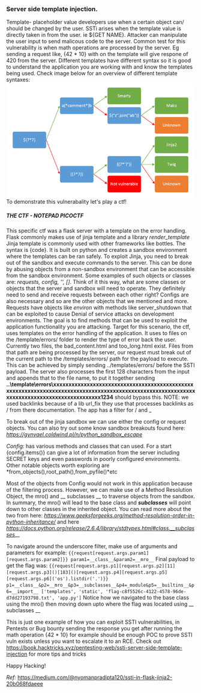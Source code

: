 ### Server side template injection. 

Template- placeholder value developers use when a certain object can/ should be changed by the user.
SSTi arises when the template value is directly taken in from the user. ie ${GET NAME}.
Attacker can manipulate the user input to send malicous code to the server.
Common test for this vulnerability is when math operations are processed by the server. Eg sending a request like, {42 * 10} with on the template will give respone of 420 from the server.
Different templates have different syntax so it is good to understand the application you are working with and know the templates being used. Check image below for an overview of different template syntaxes:
![Alt text](../images/template-decision-tree.png)
To demonstrate this vulnerabality let's play a ctf!

##### THE CTF - NOTEPAD PICOCTF 
 This specific ctf was a flask server with a template on the error handling.
 Flask commonly makes use of jinja template and a library *render_template*
 Jinja template is commonly used with other frameworks like bottles. The syntax is {code}.
 It is built on python and creates a sandbox environment where the templates can be ran safely. To exploit Jinja, you need to break out of the sandbox and execute commands to the server. This can be done by abusing objects from a non-sandbox environment that can be accessible from the sandbox environment. Some examples of such objects or classes are: *requests, config, '', []*. Think of it this way, what are some classes or objects that the server and sandbox will need to operate. They definitely need to send and receive requests between each other right? Configs are also necessary and so are the other objects that we mentioned and more. 
 Requests have objects like *environ* with methods like server_shutdown that can be exploited to cause Denial of service attacks on development environments.
 The goal is to find methods that can be used to exploit the application functionality you are attacking. 
 Target for this scenario, the ctf, uses templates on the error handling of the application. It uses to files on the /template/errors/ folder to render the type of error back the user. Currently two files, the bad_content.html and too_long.html exist.
 Files from that path are being processed by the server, our request must break out of the current path to the /templates/errors/  path for the payload to execute. This can be achieved by simply sending ../templates/errors/   before the SSTI payload. 
 The server also processes the first 128 characters from the input and appends that to the file name, to put it together sending **..\template\errors\xxxxxxxxxxxxxxxxxxxxxxxxxxxxxxxxxxxxxxxxxxxxxxxxxxxxxxxxxxxxxxxxxxxxxxxxxxxxxxxxxxxxxxxxxxxxxxxxxxxxxxxxxxxxxxxxxxxxxxxxxxxxxxxxxxxxxxxxxxx1234** should bypass this. NOTE: we used backlinks because of a lib url_fix they use that processes backlinks as / from there documentation. The app has a filter for / and _
 
 To break out of the jinja sandbox we can use either the config or request objects. You can also try out some know sandbox breakouts found here: _https://gynvael.coldwind.pl/n/python_sandbox_escape_
 
 *Config:* has various methods and classes that can used. For a start {config.items()} can give a lot of information from the server including SECRET keys and even passwords in poorly configured environments. Other notable objects worth exploring are *from_objects(),root_path(),from_pyfile()*etc
 
 
 Most of the objects from Config would not work in this application because of the filtering process. However, we can make use of a Method Resolution Object, the mro() and  __ subclasses __ to traverse objects from the sandbox. In summary, the mro() will lead to the base class and ___subclasses___ will point down to other classes in the inherited object. You can read more about the two from here: _https://www.geeksforgeeks.org/method-resolution-order-in-python-inheritance/_ and here
 _https://docs.python.org/release/2.6.4/library/stdtypes.html#class.__subclasses___

 To navigate around the underscore filter, make use of arguments and parameters for example: 	 ```
	{{request[request.args.param1][request.args.param2]}} param1=__class__&param2=__mro__
		```
 Final payload to get the flag was:
	 ```
	{{request[request.args.p1][request.args.p2][11][request.args.p3]()[183]()[request.args.p4][request.args.p5][request.args.p6]('os').listdir('.')}} p1=__class__&p2=__mro__&p3=__subclasses__&p4=_module&p5=__builtins__&p6=__import__
	['templates', 'static', 'flag-c8f5526c-4122-4578-96de-d7dd27193798.txt', 'app.py']
	 ```
 Notice how we navigated to the base class using the mro() then moving down upto where the flag was located using  __ subclasses __ 

 This is just one example of how you can exploit SSTI vulnerabilities, in Pentests or Bug bounty sending the response you get after running the math operation {42 * 10} for example should be enough POC to prove SSTI vuln exists unless you want to escalate it to an RCE. Check out https://book.hacktricks.xyz/pentesting-web/ssti-server-side-template-injection for more tips and tricks

Happy Hacking!
 


_Ref:_
https://medium.com/@nyomanpradipta120/ssti-in-flask-jinja2-20b068fdaeee
